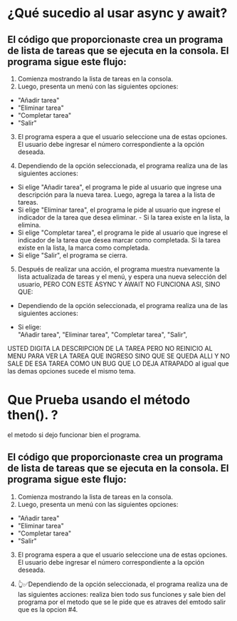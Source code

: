 # ¿Qué sucedio al usar async y await? #

## El código que proporcionaste crea un programa de lista de tareas que se ejecuta en la consola. El programa sigue este flujo: ##

1. Comienza mostrando la lista de tareas en la consola.
2. Luego, presenta un menú con las siguientes opciones:

- "Añadir tarea"
- "Eliminar tarea"
- "Completar tarea"
- "Salir"

3. El programa espera a que el usuario seleccione una de estas opciones. El usuario debe ingresar el número correspondiente a la opción deseada.

4. Dependiendo de la opción seleccionada, el programa realiza una de las siguientes acciones:

- Si elige "Añadir tarea", el programa le pide al usuario que ingrese una descripción para la nueva tarea. Luego, agrega la tarea a la lista de tareas.
- Si elige "Eliminar tarea", el programa le pide al usuario que ingrese el indicador de la tarea que desea eliminar. - Si la tarea existe en la lista, la elimina.
- Si elige "Completar tarea", el programa le pide al usuario que ingrese el indicador de la tarea que desea marcar como completada. Si la tarea existe en la lista, la marca como completada.
- Si elige "Salir", el programa se cierra.

5. Después de realizar una acción, el programa muestra nuevamente la lista actualizada de tareas y el menú, y espera una nueva selección del usuario, PERO CON ESTE ASYNC Y AWAIT NO FUNCIONA ASI, SINO QUE:

-  Dependiendo de la opción seleccionada, el programa realiza una de las siguientes acciones: 

- Si elige:  
            "Añadir tarea", 
            "Eliminar tarea", 
            "Completar tarea",
            "Salir", 

USTED DIGITA LA DESCRIPCION DE LA TAREA PERO NO REINICIO AL MENU PARA VER LA TAREA QUE INGRESO SINO QUE SE QUEDA ALLI Y NO SALE DE ESA TAREA COMO UN BUG QUE LO DEJA ATRAPADO al igual que las demas opciones sucede el mismo tema.

# Que Prueba usando el método then(). ? #
el metodo si dejo funcionar bien el programa.

## El código que proporcionaste crea un programa de lista de tareas que se ejecuta en la consola. El programa sigue este flujo: ##

1. Comienza mostrando la lista de tareas en la consola.
2. Luego, presenta un menú con las siguientes opciones:

- "Añadir tarea"
- "Eliminar tarea"
- "Completar tarea"
- "Salir"

3. El programa espera a que el usuario seleccione una de estas opciones. El usuario debe ingresar el número correspondiente a la opción deseada.

4. 👆✅Dependiendo de la opción seleccionada, el programa realiza una de las siguientes acciones:
 realiza bien todo sus funciones y sale bien del programa por el metodo que se le pide que es atraves del emtodo salir que es la opcion #4.

